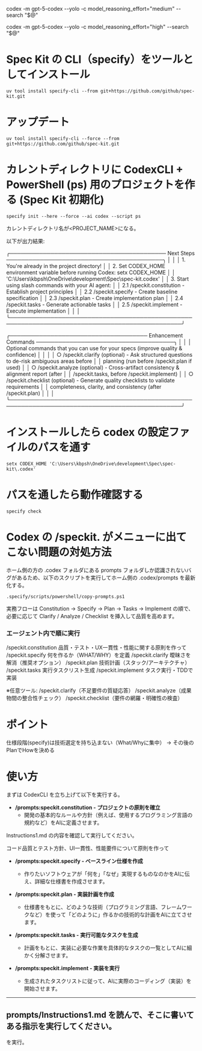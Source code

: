 codex -m gpt-5-codex --yolo -c model_reasoning_effort="medium" --search "$@"

codex -m gpt-5-codex --yolo -c model_reasoning_effort="high" --search "$@"


# Spec Kit の CLI（specify）をツールとしてインストール

```
uv tool install specify-cli --from git+https://github.com/github/spec-kit.git
```

# アップデート

```
uv tool install specify-cli --force --from git+https://github.com/github/spec-kit.git
```

# カレントディレクトリに CodexCLI + PowerShell (ps) 用のプロジェクトを作る (Spec Kit 初期化)

```
specify init --here --force --ai codex --script ps
```
カレントディレクトリ名が<PROJECT_NAME>になる。

以下が出力結果:

╭────────────────────────────────────────── Next Steps ──────────────────────────────────────────╮
│                                                                                                │
│  1. You're already in the project directory!                                                   │
│  2. Set CODEX_HOME environment variable before running Codex: setx CODEX_HOME                  │
│  'C:\Users\kbpsh\OneDrive\development\Spec\spec-kit\.codex'                                    │
│  3. Start using slash commands with your AI agent:                                             │
│     2.1 /speckit.constitution - Establish project principles                                   │
│     2.2 /speckit.specify - Create baseline specification                                       │
│     2.3 /speckit.plan - Create implementation plan                                             │
│     2.4 /speckit.tasks - Generate actionable tasks                                             │
│     2.5 /speckit.implement - Execute implementation                                            │
│                                                                                                │
╰────────────────────────────────────────────────────────────────────────────────────────────────╯

╭───────────────────────────────────── Enhancement Commands ─────────────────────────────────────╮
│                                                                                                │
│  Optional commands that you can use for your specs (improve quality & confidence)              │
│                                                                                                │
│  ○ /speckit.clarify (optional) - Ask structured questions to de-risk ambiguous areas before    │
│  planning (run before /speckit.plan if used)                                                   │
│  ○ /speckit.analyze (optional) - Cross-artifact consistency & alignment report (after          │
│  /speckit.tasks, before /speckit.implement)                                                    │
│  ○ /speckit.checklist (optional) - Generate quality checklists to validate requirements        │
│  completeness, clarity, and consistency (after /speckit.plan)                                  │
│                                                                                                │
╰────────────────────────────────────────────────────────────────────────────────────────────────╯

# インストールしたら codex の設定ファイルのパスを通す

```
setx CODEX_HOME 'C:\Users\kbpsh\OneDrive\development\Spec\spec-kit\.codex'
```

# パスを通したら動作確認する

```
specify check
```

# Codex の /speckit. がメニューに出てこない問題の対処方法

ホーム側の方の .codex フォルダにある prompts フォルダしか認識されないバグがあるため、以下のスクリプトを実行してホーム側の .codex/prompts を最新化する。

```
.specify/scripts/powershell/copy-prompts.ps1
```



実務フローは Constitution → Specify → Plan → Tasks → Implement の順で、必要に応じて Clarify / Analyze / Checklist を挿入して品質を高めます。

### エージェント内で順に実行
/speckit.constitution  品質・テスト・UX一貫性・性能に関する原則を作って
/speckit.specify       何を作るか（WHAT/WHY）を定義
/speckit.clarify       曖昧さを解消（推奨オプション）
/speckit.plan          技術計画（スタック/アーキテクチャ）
/speckit.tasks         実行タスクリスト生成
/speckit.implement     タスク実行・TDDで実装

※任意ツール:
/speckit.clarify（不足要件の質疑応答）
/speckit.analyze（成果物間の整合性チェック）
/speckit.checklist（要件の網羅・明確性の検査）


# ポイント

仕様段階(specify)は技術選定を持ち込まない（What/Whyに集中） → その後のPlanでHowを決める


# 使い方
まずは CodexCLI を立ち上げて以下を実行する。

*   **/prompts:speckit.constitution - プロジェクトの原則を確立**
    *   開発の基本的なルールや方針（例えば、使用するプログラミング言語の規約など）をAIに定義させます。


Instructions1.md の内容を確認して実行してください。



コード品質とテスト方針、UI一貫性、性能要件について原則を作って




*   **/prompts:speckit.specify - ベースライン仕様を作成**
    *   作りたいソフトウェアが「何を」「なぜ」実現するものなのかをAIに伝え、詳細な仕様書を作成させます。

*   **/prompts:speckit.plan - 実装計画を作成**
    *   仕様書をもとに、どのような技術（プログラミング言語、フレームワークなど）を使って「どのように」作るかの技術的な計画をAIに立てさせます。

*   **/prompts:speckit.tasks - 実行可能なタスクを生成**
    *   計画をもとに、実装に必要な作業を具体的なタスクの一覧としてAIに細かく分解させます。

*   **/prompts:speckit.implement - 実装を実行**
    *   生成されたタスクリストに従って、AIに実際のコーディング（実装）を開始させます。





---
prompts/Instructions1.md を読んで、そこに書いてある指示を実行してください。
---
を実行。
